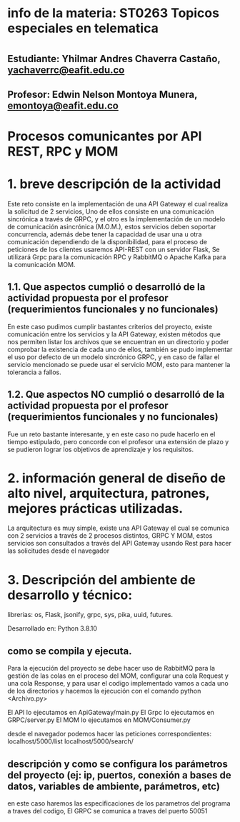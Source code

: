 # info de la materia: ST0263 Topicos especiales en telematica
#
## Estudiante: Yhilmar Andres Chaverra Castaño, yachaverrc@eafit.edu.co
## Profesor: Edwin Nelson Montoya Munera, emontoya@eafit.edu.co
#
#  Procesos comunicantes por API REST, RPC y MOM
#
# 1. breve descripción de la actividad

Este reto consiste en la implementación de una API Gateway el cual realiza la solicitud de 2 servicios, Uno de ellos consiste en una comunicación sincrónica a través de GRPC, y el otro es la implementación de un modelo de comunicación asincrónica (M.O.M.), estos servicios deben soportar concurrencia, además debe tener la capacidad de usar una u otra comunicación dependiendo de la disponibilidad, para el proceso de peticiones de los clientes usaremos API-REST con un servidor Flask, Se utilizará Grpc para la comunicación RPC y RabbitMQ o Apache Kafka para la comunicación MOM.


## 1.1. Que aspectos cumplió o desarrolló de la actividad propuesta por el profesor (requerimientos funcionales y no funcionales)
En este caso pudimos cumplir bastantes criterios del proyecto, existe comunicación entre los servicios y la API Gateway, existen métodos que nos permiten listar los archivos que se encuentran en un directorio y poder comprobar la existencia de cada uno de ellos, también se pudo implementar el uso por defecto de un modelo sincrónico GRPC, y en caso de fallar el servicio mencionado se puede usar el servicio MOM, esto para mantener la tolerancia a fallos.

## 1.2. Que aspectos NO cumplió o desarrolló de la actividad propuesta por el profesor (requerimientos funcionales y no funcionales)
Fue un reto bastante interesante, y en este caso no pude hacerlo en el tiempo estipulado, pero concorde con el profesor una extensión de plazo y se pudieron lograr los objetivos de aprendizaje y los requisitos.

# 2. información general de diseño de alto nivel, arquitectura, patrones, mejores prácticas utilizadas.
La arquitectura es muy simple, existe una API Gateway el cual se comunica con 2 servicios a través de 2 procesos distintos, GRPC Y MOM, estos servicios son consultados a través del API Gateway usando Rest para hacer las solicitudes desde el navegador

# 3. Descripción del ambiente de desarrollo y técnico:

librerias: os, Flask, jsonify, grpc, sys, pika, uuid, futures.

Desarrollado en: Python 3.8.10


## como se compila y ejecuta.

Para la ejecución del proyecto se debe hacer uso de RabbitMQ para la gestión de las colas en el proceso del MOM, configurar una cola Request y una cola Response, y para usar el codigo implementado vamos a cada uno de los directorios y hacemos la ejecución con el comando python <Archivo.py>

El API lo ejecutamos en ApiGateway/main.py
El Grpc lo ejecutamos en GRPC/server.py
El MOM lo ejecutamos en MOM/Consumer.py

desde el navegador podemos hacer las peticiones correspondientes: 
    localhost/5000/list 
    localhost/5000/search/<filename>

## descripción y como se configura los parámetros del proyecto (ej: ip, puertos, conexión a bases de datos, variables de ambiente, parámetros, etc)
en este caso haremos las especificaciones de los parametros del programa a traves del codigo, El GRPC se comunica a traves del puerto 50051



